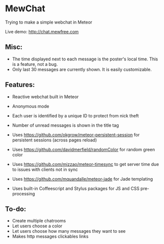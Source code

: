 # MewChat
Trying to make a simple webchat in Meteor


Live demo: http://chat.mewfree.com


Misc:
-----
* The time displayed next to each message is the poster's local time. This is a feature, not a bug.
* Only last 30 messages are currently shown. It is easily customizable.


Features:
--------
* Reactive webchat built in Meteor
* Anonymous mode
* Each user is identified by a unique ID to protect from nick theft
* Number of unread messages is shown in the title tag


* Uses https://github.com/okgrow/meteor-persistent-session for persistent sessions (across pages reload)
* Uses https://github.com/davidmerfield/randomColor for random green color
* Uses https://github.com/mizzao/meteor-timesync to get server time due to issues with clients not in sync
* Uses https://github.com/mquandalle/meteor-jade for Jade templating
* Uses built-in Coffeescript and Stylus packages for JS and CSS pre-processing


To-do:
------
* Create multiple chatrooms
* Let users choose a color
* Let users choose how many messages they want to see
* Makes http messages clickables links
